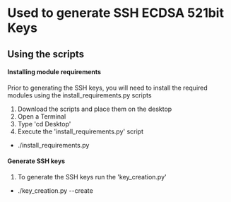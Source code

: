 # Used to generate SSH ECDSA 521bit Keys

## Using the scripts

#### Installing module requirements
Prior to generating the SSH keys, you will need to install the required modules using the install_requirements.py scripts
1) Download the scripts and place them on the desktop
2) Open a Terminal
3) Type 'cd Desktop'
4) Execute the 'install_requirements.py' script
- ./install_requirements.py

#### Generate SSH keys
1) To generate the SSH keys run the 'key_creation.py'
- ./key_creation.py --create
